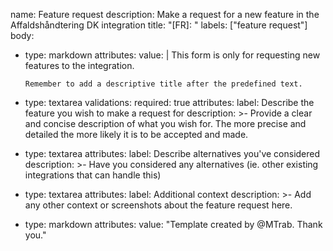 name: Feature request
description: Make a request for a new feature in the Affaldshåndtering DK integration
title: "[FR]: "
labels: ["feature request"]
body:
  - type: markdown
    attributes:
      value: |
        This form is only for requesting new features to the integration.

        Remember to add a descriptive title after the predefined text.
  - type: textarea
    validations:
      required: true
    attributes:
      label: Describe the feature you wish to make a request for
      description: >-
        Provide a clear and concise description of what you wish for.
        The more precise and detailed the more likely it is to be accepted and made.
  - type: textarea
    attributes:
      label: Describe alternatives you've considered
      description: >-
        Have you considered any alternatives (ie. other existing integrations that can handle this)
  - type: textarea
    attributes:
      label: Additional context
      description: >-
        Add any other context or screenshots about the feature request here.
  - type: markdown
    attributes:
      value: "Template created by @MTrab. Thank you."
